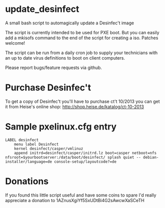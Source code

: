 update_desinfect
================

A small bash script to automagically update a Desinfec't image

The script is currently intended to be used for PXE boot. But you can easily
add a mkisofs command to the end of the script for creating a iso.
Patches welcome!

The script can be run from a daily cron job to supply your technicians with an
up to date virus definitions to boot on client computers.

Please report bugs/feature requests via github.

Purchase Desinfec't
===================

To get a copy of Desinfec't you'll have to purchase ct't 10/2013 you can get it
from Heise's online shop: http://shop.heise.de/katalog/ct-10-2013

Sample pxelinux.cfg entry
=========================

	LABEL desinfect
    	menu label Desinfect
    	kernel desinfect/casper/vmlinuz
    	append initrd=desinfect/casper/initrd.lz boot=casper netboot=nfs nfsroot=$yourbootserver:/data/boot/desinfect/ splash quiet -- debian-installer/language=de console-setup/layoutcode?=de

Donations
=========

If you found this little script useful and have some coins to spare I'd really
appreciate a donation to 1AZnusXgiYf5SxUDtBi4G2sAwcwXaSCeTH
